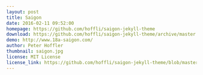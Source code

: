 ```yaml
---
layout: post
title: Saigon
date: 2016-02-11 09:52:00
homepage: https://github.com/hoffli/saigon-jekyll-theme
download: https://github.com/hoffli/saigon-jekyll-theme/archive/master.zip
demo: http://www.18a-saigon.com/
author: Peter Hoffler
thumbnail: saigon.jpg
license: MIT License
license_link: https://github.com/hoffli/saigon-jekyll-theme/blob/master/LICENSE
---
```

